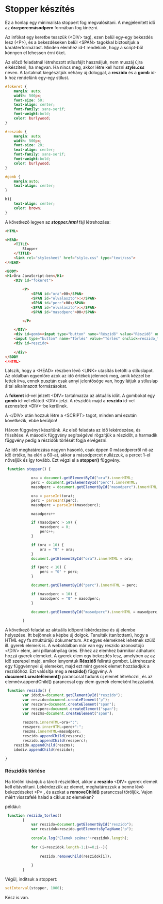 # Stopper készítés

Ez a honlap egy minimalista stoppert fog megvalósítani.
A megjelenített idő az **óra:perc:másodperc** formában fog kinézni. 

Az infókat egy keretbe tesszük (\<DIV> tag), ezen belül egy-egy bekezdés lesz (\<P>), és a bekezdéseken belül \<SPAN> tagokkal biztosítjuk a karakterformázást. Minden elemhez id-t rendelünk, hogy a script-ből könnyen el lehessen érni őket.

Az előző feladatnál létrehozott stílusfájlt használjuk, nem muszáj újra elkészíteni, ha megvan.
Ha nincs meg, akkor létre kell hozni ***style.css***  néven. A tartalmát kiegészítjük néhány új dologgal, a **reszido** és a **gomb** id-k hoz rendelünk egy-egy stílust.

```css
#fokeret {
    margin: auto;
    width: 500px;
    font-size: 50;
    text-align: center;
    font-family: sans-serif;
    font-weight:bold;
    color: burlywood;
}

#reszido {
    margin: auto;
    width: 500px;
    font-size: 20;
    text-align: center;
    font-family: sans-serif;
    font-weight:bold;
    color: burlywood;
}

#gomb {
	margin:auto;
    text-align: center;
}

h1{
    text-align: center;
    color: brown;
}
```
A következő legyen az ***stopper.html*** fájl létrehozása:

```html
<HTML>

<HEAD>
    <TITLE>
        Stopper
    </TITLE>
    <link rel="stylesheet" href="style.css" type="text/css">
</HEAD>

<BODY>
<H1>Óra JavaScript-ben</H1>
    <DIV id="fokeret">
        
        <P>
            <SPAN id="ora">00</SPAN>
            <SPAN id="elvalaszto">:</SPAN>
            <SPAN id="perc">00</SPAN>
            <SPAN id="elvalaszto">:</SPAN>
            <SPAN id="masodperc">00</SPAN>

        </P>

    </DIV>
    <div id=gomb><input type="button" name="Részidő" value="Részidő" onclick=reszido()>
    <input type="button" name="Törlés" value="Törlés" onclick=reszido_torles()></div>
    <div id=reszido>
        
    </div>    
</BODY
</HTML>  
```
Látszik, hogy a \<HEAD> részben lévő \<LINK> utasítás betölti a stíluslapot. Az oldalban egyenlőre azok az idő értékek jelennek meg, amik kézzel be lettek írva, ennek pusztán csak annyi jelentősége van, hogy látjuk a stíluslap által alkalmazott formázásokat.

A **fokeret** id-vel jelzett \<DIV> tartalmazza az aktuális időt. A gombokat egy **gomb** id-vel ellátott \<DIV> jelzi. A részidők majd a **reszido** id-vel azonosított \<DIV>-be kerülnek.

A \</DIV> után hozzuk létre a \<SCRIPT></SCRIPT> tagot, minden ami ezután következik, ebbe kerüljön!

Három függvényt készítünk. Az első feladata az idő lekérdezése, és frissítése. A második függvény segítségével rögzítjük a részidőt, a harmadik függvény pedig a részidők törlését fogja elvégezni.

Az idő meghatározása nagyon hasonló, csak éppen 0 másodpercről nő az idő értéke, ha eléri a 60-at, akkor a másodpercet nullázzuk, a percet 1-el növeljük és így tovább. Ezt végzi el a **stopper()** függvény.

```javascript
 function stopper() {

            ora = document.getElementById("ora").innerHTML;
            perc = document.getElementById("perc").innerHTML;
            masodperc = document.getElementById("masodperc").innerHTML;

            ora = parseInt(ora);
            perc = parseInt(perc);
            masodperc = parseInt(masodperc);

            masodperc++

            if (masodperc > 59) {
                masodperc = 0;
                perc++;
            }

            if (ora < 10) {
                ora = "0" + ora;
            }
            document.getElementById("ora").innerHTML = ora;

            if (perc < 10) {
                perc = "0" + perc;
            }

            document.getElementById("perc").innerHTML = perc;

            if (masodperc < 10) {
                masodperc = "0" + masodperc;
            }

            document.getElementById("masodperc").innerHTML = masodperc;

        }
```

A következő feladat az aktuális időpont lekérdezése és új elembe helyezése. Itt bejönnek a képbe új dolgok.
Tanulták (tanítottam), hogy a HTML egy fa struktúrájú dokumentum. Az egyes elemeknek lehetnek szülő ill. gyerek elemeik is.
A weboldalban már van egy reszido azonosítójú <\DIV> elem, ami pillanatnyilag üres. Ehhez az elemhez bármikor adhatunk hozzá gyerek elemeket. A gyerek elem egy bekezdés lesz, amelyben az az idő szerepel majd, amikor lenyomtuk  **Részidő** feliratú gombot.
Létrehozunk egy függvénnyel új elemeket, majd ezt mint gyerek elemet hozzáadjuk a részidőhöz. Ezt valósítja meg a **reszido()** függvény. 
A **document.createElement()** paranccsal tudunk új elemet létrehozni, és az elemnév.appendChild() paranccsal egy elem gyerek elemeként hozzáadni.


```js
 function reszido() {
        var idodiv=document.getElementById("reszido");
        var reszido=document.createElement("p");
        var reszora=document.createElement("span");
        var reszperc=document.createElement("span");
        var reszms=document.createElement("span");      
	
        reszora.innerHTML=ora+":";
        reszperc.innerHTML=perc+":";
        reszms.innerHTML=masodperc;
        reszido.appendChild(reszora);
        reszido.appendChild(reszperc);
	reszido.appendChild(reszms);
	idodiv.appendChild(reszido);

}
```

### Részidők törlése

Ha törölni kívánjuk a tárolt részidőket, akkor a **reszido** \<DIV> gyerek elemeit kell eltávolítani. Lekérdezzük az elemet, meghatározzuk a benne lévő bekezdéseket \<P> , és azokat a **removeChild()** paranccsal töröljük. Vajon miért visszafelé halad a ciklus az elemeken?

például:

```js
 function reszido_torles()
        {
            var reszido=document.getElementById("reszido");
            var reszidok=reszido.getElementsByTagName("p");
            
            console.log("Elemek száma:"+reszidok.length);
            
            for (i=reszidok.length-1;i>=0;i--){
               
                reszido.removeChild(reszidok[i]);
                
            }
        }

```

Végül, indítsuk a stoppert:


```js
setInterval(stopper, 1000);
```
Kész is van.
